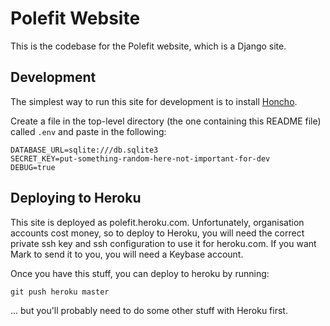 # Polefit Website

This is the codebase for the Polefit website, which is a Django site.

## Development

The simplest way to run this site for development is to install [Honcho](https://github.com/nickstenning/honcho).

Create a file in the top-level directory (the one containing this README file) called `.env` and paste in the following:

    DATABASE_URL=sqlite:///db.sqlite3
    SECRET_KEY=put-something-random-here-not-important-for-dev
    DEBUG=true

## Deploying to Heroku

This site is deployed as polefit.heroku.com.  Unfortunately, organisation
accounts cost money, so to deploy to Heroku, you will need the correct private
ssh key and ssh configuration to use it for heroku.com.  If you want Mark to
send it to you, you will need a Keybase account.

Once you have this stuff, you can deploy to heroku by running:

    git push heroku master

... but you'll probably need to do some other stuff with Heroku first.
